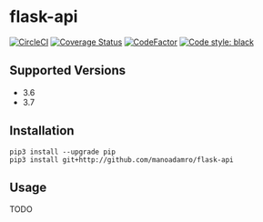 # flask-api
[![CircleCI](https://circleci.com/gh/manoadamro/flask-api/tree/master.svg?style=svg)](https://circleci.com/gh/manoadamro/flask-api/tree/master)
[![Coverage Status](https://coveralls.io/repos/github/manoadamro/flask-api/badge.svg?branch=master)](https://coveralls.io/github/manoadamro/flask-api?branch=master)
[![CodeFactor](https://www.codefactor.io/repository/github/manoadamro/flask-api/badge)](https://www.codefactor.io/repository/github/manoadamro/flask-api)
[![Code style: black](https://img.shields.io/badge/code%20style-black-000000.svg)](https://github.com/ambv/black)

## Supported Versions

- 3.6
- 3.7

## Installation

```
pip3 install --upgrade pip
pip3 install git+http://github.com/manoadamro/flask-api
```

## Usage

TODO
